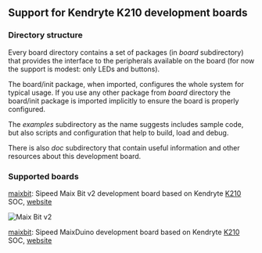 ## Support for Kendryte K210 development boards

### Directory structure

Every board directory contains a set of packages (in *board* subdirectory) that provides the interface to the peripherals available on the board (for now the support is modest: only LEDs and buttons).

The board/init package, when imported, configures the whole system for typical usage. If you use any other package from *board* directory the board/init package is imported implicitly to ensure the board is properly configured.

The *examples* subdirectory as the name suggests includes sample code, but also scripts and configuration that help to build, load and debug.

There is also *doc* subdirectory that contain useful information and other resources about this development board.

### Supported boards

[maixbit](maixbit): Sipeed Maix Bit v2 development board based on Kendryte [K210](https://s3.cn-north-1.amazonaws.com.cn/dl.kendryte.com/documents/kendryte_datasheet_20181011163248_en.pdf) SOC, [website](https://maixduino.sipeed.com/en/hardware/board.html)

![Maix Bit v2](maixbit/doc/board.jpg)

[maixbit](maixduino): Sipeed MaixDuino development board based on Kendryte [K210](https://s3.cn-north-1.amazonaws.com.cn/dl.kendryte.com/documents/kendryte_datasheet_20181011163248_en.pdf) SOC, [website](https://www.seeedstudio.com/Sipeed-Maixduino-Kit-for-RISC-V-AI-IoT-p-4047.html)